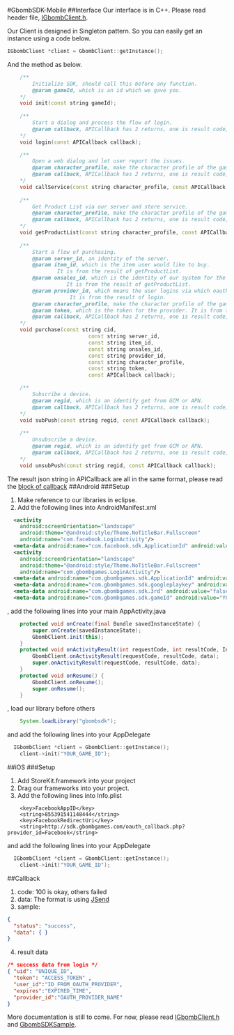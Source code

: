 #GbombSDK-Mobile
##Interface
Our interface is in C++.
Please read header file, [IGbombClient.h](https://github.com/Asgard-Entertainment/GbombSDK-Mobile/blob/master/Android/GbombSDKWrapper/jni/include/IGbombClient.h).

Our Client is designed in Singleton pattern. So you can easily get an instance using a code below.
``` C++
IGbombClient *client = GbombClient::getInstance();
```
And the method as below.
``` C++
    /**
    	Initialize SDK, should call this before any function.
    	@param gameId, which is an id which we gave you.
    */
    void init(const string gameId);
    
    /**
    	Start a dialog and process the flow of login.
    	@param callback, APICallback has 2 returns, one is result code, and the other is result json string.
    */
    void login(const APICallback callback);

    /**
    	Open a web dialog and let user report the issues.
    	@param character_profile, make the character profile of the game in query string format.
        @param callback, APICallback has 2 returns, one is result code, and the other is result json string.
    */
    void callService(const string character_profile, const APICallback callback);
    
    /**
    	Get Product List via our server and store service.
    	@param character_profile, make the character profile of the game in query string format.
    	@param callback, APICallback has 2 returns, one is result code, and the other is result json string.
    */
    void getProductList(const string character_profile, const APICallback callback);
    
    /**
    	Start a flow of purchasing.
    	@param server_id, an identity of the server.
    	@param item_id, which is the item user would like to buy. 
    			It is from the result of getProductList.
    	@param onsales_id, which is the identity of our system for the item. 
    			   It is from the result of getProductList.
    	@param provider_id, which means the user logins via which oauth provider, like Facebook or something else.
    			    It is from the result of login.
    	@param character_profile, make the character profile of the game in query string format.
    	@param token, which is the token for the provider. It is from the result of login.
    	@param callback, APICallback has 2 returns, one is result code, and the other is result json string.
    */
    void purchase(const string cid,
                          const string server_id, 
                          const string item_id,
                          const string onsales_id,
                          const string provider_id,
                          const string character_profile,
                          const string token,
                          const APICallback callback);

    /**
    	Subscribe a device.
    	@param regid, which is an identify get from GCM or APN.
    	@param callback, APICallback has 2 returns, one is result code, and the other is result json string.
    */
    void subPush(const string regid, const APICallback callback);
    
    /**
    	Unsubscribe a device.
    	@param regid, which is an identify get from GCM or APN.
    	@param callback, APICallback has 2 returns, one is result code, the other is result json string.
    */
    void unsubPush(const string regid, const APICallback callback);
```
The result json string in APICallback are all in the same format, please read the [block of callback](https://github.com/Asgard-Entertainment/GbombSDK-Mobile/blob/master/README.md#callback)
##Android
###Setup
1. Make reference to our libraries in eclipse.
2. Add the following lines into AndroidManifest.xml
```xml
  <activity
    android:screenOrientation="landscape"
    android:theme="@android:style/Theme.NoTitleBar.Fullscreen"
    android:name="com.facebook.LoginActivity"/>
  <meta-data android:name="com.facebook.sdk.ApplicationId" android:value="@string/facebook_app_id"/>
  <activity
    android:screenOrientation="landscape"
    android:theme="@android:style/Theme.NoTitleBar.Fullscreen"
    android:name="com.gbombgames.LoginActivity"/>
  <meta-data android:name="com.gbombgames.sdk.ApplicationId" android:value="@string/gbomb_app_id"/>
  <meta-data android:name="com.gbombgames.sdk.googleplaykey" android:value="YOUR_IAP_KEY" />
  <meta-data android:name="com.gbombgames.sdk.3rd" android:value="false"/>
  <meta-data android:name="com.gbombgames.sdk.gameId" android:value="YOUR_GAME_ID"/>
```
, add the following lines into your main AppActivity.java
```java
	protected void onCreate(final Bundle savedInstanceState) {
		super.onCreate(savedInstanceState);
		GbombClient.init(this);
	}
	protected void onActivityResult(int requestCode, int resultCode, Intent data) {
		GbombClient.onActivityResult(requestCode, resultCode, data);
		super.onActivityResult(requestCode, resultCode, data);
	}
	protected void onResume() {
		GbombClient.onResume();
		super.onResume();
	}
```
, load our library before others
``` java
	System.loadLibrary("gbombsdk");
```
and add the following lines into your AppDelegate
``` cpp
  IGbombClient *client = GbombClient::getInstance();
	client->init("YOUR_GAME_ID");
```
##iOS
###Setup
1. Add StoreKit.framework into your project
2. Drag our frameworks into your project.
3. Add the following lines into Info.plist
``` plist
	<key>FacebookAppID</key>
	<string>855391541148444</string>
	<key>FacebookRedirectUri</key>
	<string>http://sdk.gbombgames.com/oauth_callback.php?provider_id=Facebook</string>
```
and add the following lines into your AppDelegate
``` cpp
  IGbombClient *client = GbombClient::getInstance();
	client->init("YOUR_GAME_ID");
```
##Callback
1. code: 100 is okay, others failed
2. data: The format is using [JSend](http://labs.omniti.com/labs/jsend)
3. sample:
``` json
{
  "status": "success", 
  "data": { }
}
```
4. result data
``` json
/* success data from login */
{ "uid": "UNIQUE_ID", 
  "token": "ACCESS_TOKEN" , 
  "user_id":"ID_FROM_OAUTH_PROVIDER",
  "expires":"EXPIRED_TIME",
  "provider_id":"OAUTH_PROVIDER_NAME" 
}
```


More documentation is still to come. For now, please read [IGbombClient.h](https://github.com/Asgard-Entertainment/GbombSDK-Mobile/blob/master/Android/GbombSDKWrapper/jni/include/IGbombClient.h) and [GbombSDKSample](https://github.com/Asgard-Entertainment/GbombSDK-Mobile/tree/master/GbombSDKSample).
